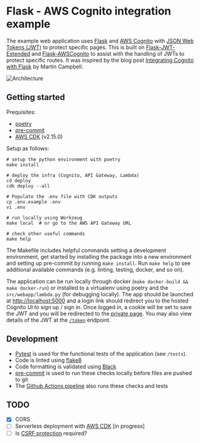 # Flask - AWS Cognito integration example

The example web application uses [Flask](https://flask.palletsprojects.com/en/2.0.x/) and [AWS Cognito](https://aws.amazon.com/cognito/) with [JSON Web Tokens (JWT)](https://jwt.io/) to protect specific pages. This is built on [Flask-JWT-Extended](https://flask-jwt-extended.readthedocs.io/en/stable/) and [Flask-AWSCognito](https://flask-awscognito.readthedocs.io/en/latest/index.html) to assist with the handling of JWTs to protect specific routes. It was inspired by the blog post [Integrating Cognito with Flask](https://medium.com/analytics-vidhya/integrating-cognito-with-flask-e00010866054) by Martin Campbell.

![Architecture](!architecture.png)

## Getting started

Prequisites:

* [poetry](https://python-poetry.org/)
* [pre-commit](https://pre-commit.com/)
* [AWS CDK](https://aws.amazon.com/cdk/) (v2.15.0)

Setup as follows:

```shell
# setup the python environment with poetry
make install

# deploy the infra (Cognito, API Gateway, Lambda)
cd deploy
cdk deploy --all

# Populate the .env file with CDK outputs
cp .env.example .env
vi .env

# run locally using Workzeug
make local  # or go to the AWS API Gateway URL

# check other useful commands
make help
```

The Makefile includes helpful commands setting a development environment, get started by installing the package into a new environment and setting up pre-commit by running `make install`. Run `make help` to see additional available commands (e.g. linting, testing, docker, and so on).


The application can be run locally through docker (`make docker-build && make docker-run`) or installed to a virtualenv using poetry and the `src/webapp/lambda.py` (for debugging locally). The app should be launched at [http://localhost:5000](http://localhost:5000) and a login link should redirect you to the hosted Cognito UI to sign up / sign in. Once logged in, a cookie will be set to save the JWT and you will be redirected to the [private page](http://localhost:5000/private). You may also view details of the JWT at the [`/token`](http://localhost:5000/token) endpoint.


## Development

* [Pytest](https://docs.pytest.org/en/6.2.x/) is used for the functional tests of the application (see `/tests`).
* Code is linted using [flake8](https://flake8.pycqa.org/en/latest/)
* Code formatting is validated using [Black](https://github.com/psf/black)
* [pre-commit](https://pre-commit.com/) is used to run these checks locally before files are pushed to git
* The [Github Actions pipeline](.github/workflows/pipeline.yml) also runs these checks and tests


## TODO

- [x] CORS
- [ ] Serverless deployment with [AWS CDK](https://aws.amazon.com/cdk/) [in progress]
- [ ] Is [CSRF protection](https://flask-jwt-extended.readthedocs.io/en/stable/options/#cross-site-request-forgery-options) required?